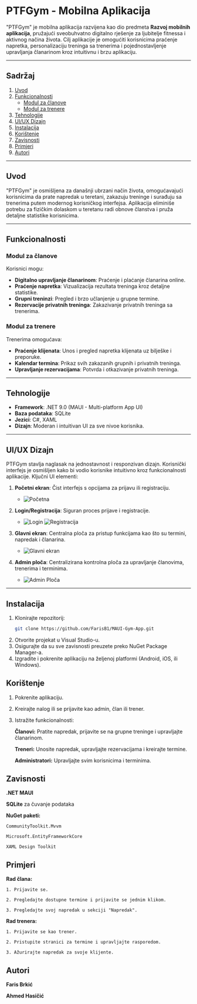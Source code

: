 # PTFGym - Mobilna Aplikacija

"PTFGym" je mobilna aplikacija razvijena kao dio predmeta **Razvoj mobilnih aplikacija**, pružajući sveobuhvatno digitalno rješenje za ljubitelje fitnessa i aktivnog načina života. Cilj aplikacije je omogućiti korisnicima praćenje napretka, personalizaciju treninga sa trenerima i pojednostavljenje upravljanja članarinom kroz intuitivnu i brzu aplikaciju.

---

## Sadržaj
1. [Uvod](#uvod)
2. [Funkcionalnosti](#funkcionalnosti)
   - [Modul za članove](#modul-za-članove)
   - [Modul za trenere](#modul-za-trenere)
3. [Tehnologije](#tehnologije)
4. [UI/UX Dizajn](#uiux-dizajn)
5. [Instalacija](#instalacija)
6. [Korištenje](#korištenje)
7. [Zavisnosti](#zavisnosti)
8. [Primjeri](#primjeri)
9. [Autori](#autori)

---

## Uvod

"PTFGym" je osmišljena za današnji ubrzani način života, omogućavajući korisnicima da prate napredak u teretani, zakazuju treninge i surađuju sa trenerima putem modernog korisničkog interfejsa. Aplikacija eliminiše potrebu za fizičkim dolaskom u teretanu radi obnove članstva i pruža detaljne statistike korisnicima.

---

## Funkcionalnosti

### Modul za članove
Korisnici mogu:
- **Digitalno upravljanje članarinom**: Praćenje i plaćanje članarina online.
- **Praćenje napretka**: Vizualizacija rezultata treninga kroz detaljne statistike.
- **Grupni treninzi**: Pregled i brzo učlanjenje u grupne termine.
- **Rezervacije privatnih treninga**: Zakazivanje privatnih treninga sa trenerima.

### Modul za trenere
Trenerima omogućava:
- **Praćenje klijenata**: Unos i pregled napretka klijenata uz bilješke i preporuke.
- **Kalendar termina**: Prikaz svih zakazanih grupnih i privatnih treninga.
- **Upravljanje rezervacijama**: Potvrda i otkazivanje privatnih treninga.

---

## Tehnologije
- **Framework**: .NET 9.0 (MAUI - Multi-platform App UI)
- **Baza podataka**: SQLite
- **Jezici**: C#, XAML
- **Dizajn**: Moderan i intuitivan UI za sve nivoe korisnika.

---

## UI/UX Dizajn

PTFGym stavlja naglasak na jednostavnost i responzivan dizajn. Korisnički interfejs je osmišljen kako bi vodio korisnike intuitivno kroz funkcionalnosti aplikacije. Ključni UI elementi:

1. **Početni ekran**: Čist interfejs s opcijama za prijavu ili registraciju.
   - ![Početna](https://github.com/user-attachments/assets/61d03494-650e-490c-9284-2d25fe2e1160)

2. **Login/Registracija**: Siguran proces prijave i registracije.
   - ![Login](https://github.com/user-attachments/assets/27048c7a-c7db-4e54-b079-bab3e2ee8bc8) ![Registracija](https://github.com/user-attachments/assets/c0be8406-1d1c-4e5d-b755-e57f8eea9f03)

3. **Glavni ekran**: Centralna ploča za pristup funkcijama kao što su termini, napredak i članarina.
   - ![Glavni ekran](https://github.com/user-attachments/assets/d92668a6-04ff-4b0c-ab69-4855100b5d6f)
  
4. **Admin ploča**: Centralizirana kontrolna ploča za upravljanje članovima, trenerima i terminima.
   - ![Admin Ploča](https://github.com/user-attachments/assets/e9999274-f175-4475-b94b-a2bb0e2c8282)


---

## Instalacija

1. Klonirajte repozitorij:
   ```bash
   git clone https://github.com/FarisB1/MAUI-Gym-App.git
2. Otvorite projekat u Visual Studio-u. 
3. Osigurajte da su sve zavisnosti preuzete preko NuGet Package Manager-a.
4. Izgradite i pokrenite aplikaciju na željenoj platformi (Android, iOS, ili Windows).


## Korištenje

1. Pokrenite aplikaciju.
2. Kreirajte nalog ili se prijavite kao admin, član ili trener.
3. Istražite funkcionalnosti:

    **Članovi:** Pratite napredak, prijavite se na grupne treninge i upravljajte članarinom.

    **Treneri:** Unosite napredak, upravljajte rezervacijama i kreirajte termine.

   **Administratori:** Upravljajte svim korisnicima i terminima.

## Zavisnosti

**.NET MAUI**

**SQLite** za čuvanje podataka

**NuGet paketi:**

    CommunityToolkit.Mvvm

    Microsoft.EntityFrameworkCore

    XAML Design Toolkit


## Primjeri

**Rad člana:**

    1. Prijavite se.

    2. Pregledajte dostupne termine i prijavite se jednim klikom.

    3. Pregledajte svoj napredak u sekciji "Napredak".

**Rad trenera:**

    1. Prijavite se kao trener.

    2. Pristupite stranici za termine i upravljajte rasporedom.

    3. Ažurirajte napredak za svoje klijente.

## Autori

**Faris Brkić**

**Ahmed Hasičić**
